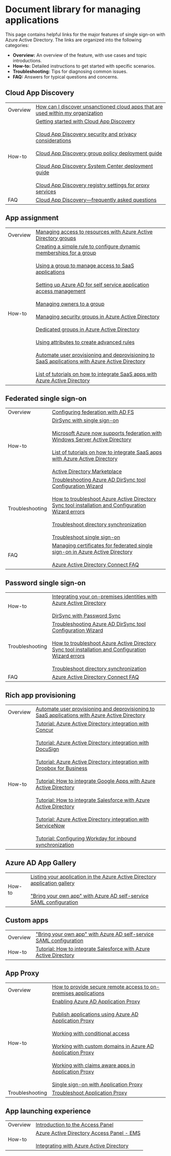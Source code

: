 <properties
   pageTitle="Document library for managing applications | Microsoft Azure"
   description="Azure Active Directory application management topics, with technical reference links for how-to, troubleshooting, and FAQs"
   services="active-directory"
   documentationCenter=""
   authors="kgremban"
   manager="stevenpo"
   editor=""/>

<tags
   ms.service="active-directory"
   ms.devlang="na"
   ms.topic="article"
   ms.tgt_pltfrm="na"
   ms.workload="identity"
   ms.date="12/03/2015"
   ms.author="kgremban"/>

# Document library for managing applications
This page contains helpful links for the major features of single sign-on with Azure Active Directory. The links are organized into the following categories:

* **Overview:** An overview of the feature, with use cases and topic introductions.
* **How-to:** Detailed instructions to get started with specific scenarios.
* **Troubleshooting:** Tips for diagnosing common issues.
* **FAQ:** Answers for typical questions and concerns.  

## Cloud App Discovery
|  |  |
| --- | --- |
| Overview |[How can I discover unsanctioned cloud apps that are used within my organization](active-directory-cloudappdiscovery-whatis.md) |
| How-to |[Getting started with Cloud App Discovery](http://social.technet.microsoft.com/wiki/contents/articles/30962.getting-started-with-cloud-app-discovery.aspx) <br><br> [Cloud App Discovery security and privacy considerations](active-directory-cloudappdiscovery-security-and-privacy-considerations.md) <br><br> [Cloud App Discovery group policy deployment guide](http://social.technet.microsoft.com/wiki/contents/articles/30965.cloud-app-discovery-group-policy-deployment-guide.aspx) <br><br> [Cloud App Discovery System Center deployment guide](http://social.technet.microsoft.com/wiki/contents/articles/30968.cloud-app-discovery-system-center-deployment-guide.aspx) <br><br> [Cloud App Discovery registry settings for proxy services](active-directory-cloudappdiscovery-registry-settings-for-proxy-services.md) |
| FAQ |[Cloud App Discovery—frequently asked questions](http://social.technet.microsoft.com/wiki/contents/articles/24037.cloud-app-discovery-frequently-asked-questions.aspx) |

## App assignment
|  |  |
| --- | --- |
| Overview |[Managing access to resources with Azure Active Directory groups](active-directory-manage-groups.md) |
| How-to |[Creating a simple rule to configure dynamic memberships for a group](active-directory-accessmanagement-simplerulegroup.md) <br><br> [Using a group to manage access to SaaS applications](active-directory-accessmanagement-group-saasapps.md) <br><br> [Setting up Azure AD for self service application access management](active-directory-accessmanagement-self-service-group-management.md) <br><br> [Managing owners to a group](active-directory-accessmanagement-managing-group-owners.md) <br><br> [Managing security groups in Azure Active Directory](active-directory-accessmanagement-manage-groups.md) <br><br> [Dedicated groups in Azure Active Directory](active-directory-accessmanagement-dedicated-groups.md) <br><br> [Using attributes to create advanced rules](active-directory-accessmanagement-groups-with-advanced-rules.md) <br><br> [Automate user provisioning and deprovisioning to SaaS applications with Azure Active Directory](active-directory-saas-app-provisioning.md) <br><br> [List of tutorials on how to integrate SaaS apps with Azure Active Directory](active-directory-saas-tutorial-list.md) |

## Federated single sign-on
|  |  |
| --- | --- |
| Overview |[Configuring federation with AD FS](active-directory-aadconnect-get-started-custom.md) |
| How-to |[DirSync with single sign-on](https://msdn.microsoft.com/library/azure/dn441213.aspx) <br><br> [Microsoft Azure now supports federation with Windows Server Active Directory](https://azure.microsoft.com/blog/windows-azure-now-supports-federation-with-windows-server-active-directory/) <br><br> [List of tutorials on how to integrate SaaS apps with Azure Active Directory](active-directory-saas-tutorial-list.md) <br><br> [Active Directory Marketplace](https://azure.microsoft.com/marketplace/active-directory/) |
| Troubleshooting |[Troubleshooting Azure AD DirSync tool Configuration Wizard](http://social.technet.microsoft.com/wiki/contents/articles/19100.troubleshooting-azure-ad-dirsync-tool-configuration-wizard-failed-to-get-address-for-method-createidentityhandle2.aspx) <br><br> [How to troubleshoot Azure Active Directory Sync tool installation and Configuration Wizard errors](https://support.microsoft.com/kb/2684395) <br><br> [Troubleshoot directory synchronization](https://msdn.microsoft.com/library/azure/jj151787.aspx) <br><br> [Troubleshoot single sign-on](https://msdn.microsoft.com/library/azure/jj151834.aspx) |
| FAQ |[Managing certificates for federated single sign-on in Azure Active Directory](active-directory-sso-certs.md) <br><br> [Azure Active Directory Connect FAQ](active-directory-aadconnect-faq.md) |

## Password single sign-on
|  |  |
| --- | --- |
| How-to |[Integrating your on-premises identities with Azure Active Directory](active-directory-aadconnect.md) <br><br> [DirSync with Password Sync](https://msdn.microsoft.com/library/azure/dn441214.aspx) |
| Troubleshooting |[Troubleshooting Azure AD DirSync tool Configuration Wizard](http://social.technet.microsoft.com/wiki/contents/articles/19100.troubleshooting-azure-ad-dirsync-tool-configuration-wizard-failed-to-get-address-for-method-createidentityhandle2.aspx) <br><br> [How to troubleshoot Azure Active Directory Sync tool installation and Configuration Wizard errors](https://support.microsoft.com/kb/2684395) <br><br> [Troubleshoot directory synchronization](https://msdn.microsoft.com/library/azure/jj151787.aspx) |
| FAQ |[Azure Active Directory Connect FAQ](active-directory-aadconnect-faq.md) |

## Rich app provisioning
|  |  |
| --- | --- |
| Overview |[Automate user provisioning and deprovisioning to SaaS applications with Azure Active Directory](active-directory-saas-app-provisioning.md) |
| How-to |[Tutorial: Azure Active Directory integration with Concur](active-directory-saas-concur-tutorial.md) <br><br> [Tutorial: Azure Active Directory integration with DocuSign](active-directory-saas-docussign-tutorial.md) <br><br> [Tutorial: Azure Active Directory integration with Dropbox for Business](active-directory-saas-dropboxforbusiness-tutorial.md) <br><br> [Tutorial: How to integrate Google Apps with Azure Active Directory](active-directory-saas-google-apps-tutorial.md) <br><br> [Tutorial: How to integrate Salesforce with Azure Active Directory](active-directory-saas-salesforce-tutorial.md) <br><br> [Tutorial: Azure Active Directory integration with ServiceNow](active-directory-saas-servicenow-tutorial.md) <br><br> [Tutorial: Configuring Workday for inbound synchronization](active-directory-saas-workday-inbound-tutorial.md) |

## Azure AD App Gallery
|  |  |
| --- | --- |
| How-to |[Listing your application in the Azure Active Directory application gallery](active-directory-app-gallery-listing.md) <br><br> ["Bring your own app" with Azure AD self-service SAML configuration](http://blogs.technet.com/b/ad/archive/2015/06/17/bring-your-own-app-with-azure-ad-self-service-saml-configuration-gt-now-in-preview.aspx) |

## Custom apps
|  |  |
| --- | --- |
| Overview |["Bring your own app" with Azure AD self-service SAML configuration](http://blogs.technet.com/b/ad/archive/2015/06/17/bring-your-own-app-with-azure-ad-self-service-saml-configuration-gt-now-in-preview.aspx) |
| How-to |[Tutorial: How to integrate Salesforce with Azure Active Directory](active-directory-saas-salesforce-tutorial.md) |

## App Proxy
|  |  |
| --- | --- |
| Overview |[How to provide secure remote access to on-premises applications](active-directory-application-proxy-get-started.md) |
| How-to |[Enabling Azure AD Application Proxy](active-directory-application-proxy-enable.md) <br><br> [Publish applications using Azure AD Application Proxy](active-directory-application-proxy-publish.md) <br><br> [Working with conditional access](active-directory-application-proxy-conditional-access.md) <br><br> [Working with custom domains in Azure AD Application Proxy](active-directory-application-proxy-custom-domains.md) <br><br> [Working with claims aware apps in Application Proxy](active-directory-application-proxy-claims-aware-apps.md) <br><br> [Single sign-on with Application Proxy](active-directory-application-proxy-sso-using-kcd.md) |
| Troubleshooting |[Troubleshoot Application Proxy](active-directory-application-proxy-troubleshoot.md) |

## App launching experience
|  |  |
| --- | --- |
| Overview |[Introduction to the Access Panel](active-directory-saas-access-panel-introduction.md) |
| How-to |[Azure Active Directory Access Panel - EMS](http://blogs.msdn.com/b/haddy_el-haggan_blog/archive/2015/04/02/azure-active-directory-access-panel-ems.aspx) <br><br> [Integrating with Azure Active Directory](active-directory-how-to-integrate.md) |

